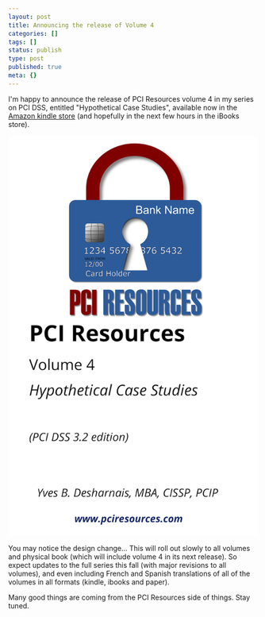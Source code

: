 ```yaml
---
layout: post
title: Announcing the release of Volume 4
categories: []
tags: []
status: publish
type: post
published: true
meta: {}
---
```


I'm happy to announce the release of PCI Resources volume 4 in my series on PCI DSS, entitled "Hypothetical Case Studies", available now in the 
[Amazon kindle store](https://www.amazon.com/dp/B073WRTJNL) (and hopefully in the next few hours in the iBooks store).

![](/s/cover-vol4-32.png)

<!--
![](https://images.squarespace-cdn.com/content/v1/55934274e4b0d71f69d61a3c/1500039070125-B7ZFXIPL42ELL20SARCY/image-asset.png)
-->

  

You may notice the design change... This will roll out slowly to all volumes and physical book (which will include volume 4 in its next release). So expect updates to the full series this fall (with major revisions to all volumes), and even including French and Spanish translations of all of the volumes in all formats (kindle, ibooks and paper).

Many good things are coming from the PCI Resources side of things. Stay tuned.

